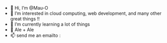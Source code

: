 - 👋 Hi, I’m @Mau-O
- 👀 I’m interested in cloud computing, web development, and many other great things !! 
- 🌱 I’m currently learning a lot of things
- 💞️ Ale + Ale 
- 📫 send me  an emailto : 

<!---
Mau-O/Mau-O is the ✨ greatest  ✨ repository because its full of susprises! , you are going to find since my initial pages to my latest projects. Have fun!! See you 
--->
